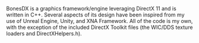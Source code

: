 BonesDX is a graphics framework/engine leveraging DirectX 11 and is written in C++.  Several aspects of its design have been inspired from my use of Unreal Engine, Unity, and XNA Framework.  All of the code is my own, with the exception of the included DirectX Toolkit files (the WIC/DDS texture loaders and DirectXHelpers.h).  

